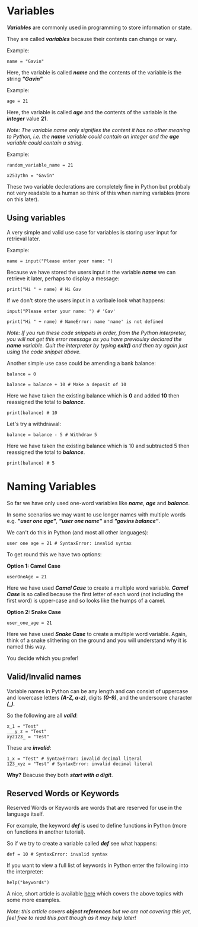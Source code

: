 # Variables
***Variables*** are commonly used in programming to store information or state.

They are called ***variables*** because their contents can change or vary.

Example:
```
name = "Gavin"
```
Here, the variable is called ***name*** and the contents of the variable is the string ***"Gavin"***

Example:
```
age = 21
```
Here, the variable is called ***age*** and the contents of the variable is the ***integer*** value **21**.

*Note: The variable name only signifies the content it has no other meaning to Python, i.e. the ***name*** variable could contain an integer and the ***age*** variable could contain a string.*

Example:
```
random_variable_name = 21

x253ythn = "Gavin"
```
These two variable declerations are completely fine in Python but probbaly not very readable to a human so think of this when naming variables (more on this later).

## Using variables
A very simple and valid use case for variables is storing user input for retrieval later.

Example:
```
name = input("Please enter your name: ")
```
Because we have stored the users input in the variable ***name*** we can retrieve it later, perhaps to display a message:
```
print("Hi " + name) # Hi Gav
```

If we don't store the users input in a varibale look what happens:
```
input("Please enter your name: ") # 'Gav'

print("Hi " + name) # NameError: name 'name' is not defined
```
*Note: If you run these code snippets in order, from the Python interpreter, you will not get this error message as you have previoulsy declared the ***name*** variable. Quit the interpreter by typing ***exit()*** and then try again just using the code snippet above.*

Another simple use case could be amending a bank balance:

```
balance = 0

balance = balance + 10 # Make a deposit of 10
```
Here we have taken the existing balance which is **0** and added **10** then reassigned the total to ***balance***.

```
print(balance) # 10
```
Let's try a withdrawal:
```
balance = balance - 5 # Withdraw 5
```
Here we have taken the existing balance which is 10 and subtracted 5 then reassigned the total to ***balance***.
```
print(balance) # 5
```

# Naming Variables
So far we have only used one-word variables like ***name***, ***age*** and ***balance***.

In some scenarios we may want to use longer names with multiple words e.g. ***"user one age"***,  ***"user one name"*** and ***"gavins balance"***.

We can't do this in Python (and most all other languages):
```
user one age = 21 # SyntaxError: invalid syntax
```
To get round this we have two options:

**Option 1: Camel Case**
```
userOneAge = 21
```
Here we have used ***Camel Case*** to create a multiple word variable. ***Camel Case*** is so called because the first letter of each word (not including the first word) is upper-case and so looks like the humps of a camel.

**Option 2: Snake Case**
```
user_one_age = 21
```
Here we have used ***Snake Case*** to create a multiple word variable. Again, think of a snake slithering on the ground and you will understand why it is named this way.

You decide which you prefer!

## Valid/Invalid names
Variable names in Python can be any length and can consist of uppercase and lowercase letters ***(A-Z, a-z)***, digits ***(0-9)***, and the underscore character ***(_)***.

So the following are all ***valid***:
```
x_1 = "Test"
___y_z = "Test"
xyz123_ = "Test"
```
These are ***invalid***:
```
1_x = "Test" # SyntaxError: invalid decimal literal
123_xyz = "Test" # SyntaxError: invalid decimal literal
```
**Why?** Beacuse they both ***start with a digit***.

## Reserved Words or Keywords
Reserved Words or Keywords are words that are reserved for use in the language itself.

For example, the keyword ***def*** is used to define functions in Python (more on functions in another tutorial).

So if we try to create a variable called ***def*** see what happens:
```
def = 10 # SyntaxError: invalid syntax
```
If you want to view a full list of keywords in Python enter the following into the interpreter:
```
help("keywords")
```

A nice, short article is available [here]("https://realpython.com/python-variables/") which covers the above topics with some more examples.

*Note: this article covers ***object references*** but we are not covering this yet, feel free to read this part though as it may help later!*